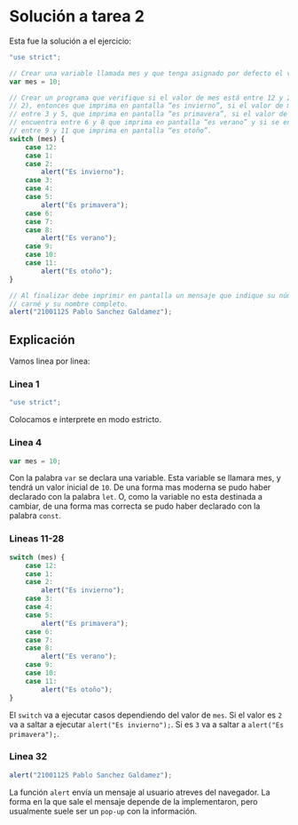 Solución a tarea 2
==================

Esta fue la solución a el ejercicio:

~~~js
"use strict";

// Crear una variable llamada mes y que tenga asignado por defecto el valor 10.
var mes = 10;

// Crear un programa que verifique si el valor de mes está entre 12 y 2 (12, 1 o
// 2), entonces que imprima en pantalla “es invierno”, si el valor de mes está
// entre 3 y 5, que imprima en pantalla “es primavera”, si el valor de mes se
// encuentra entre 6 y 8 que imprima en pantalla “es verano” y si se encuentra
// entre 9 y 11 que imprima en pantalla “es otoño”.
switch (mes) {
    case 12:
    case 1:
    case 2:
        alert("Es invierno");
    case 3:
    case 4:
    case 5:
        alert("Es primavera");
    case 6:
    case 7:
    case 8:
        alert("Es verano");
    case 9:
    case 10:
    case 11:
        alert("Es otoño");
}

// Al finalizar debe imprimir en pantalla un mensaje que indique su número de
// carné y su nombre completo.
alert("21001125 Pablo Sanchez Galdamez");
~~~

Explicación
-----------

Vamos linea por linea:

### Linea 1

~~~js
"use strict";
~~~

Colocamos e interprete en modo estricto.

### Linea 4

~~~js
var mes = 10;
~~~

Con la palabra `var` se declara una variable. Esta variable se llamara mes,
y tendrá un valor inicial de `10`. De una forma mas moderna se pudo haber
declarado con la palabra `let`. O, como la variable no esta destinada
a cambiar, de una forma mas correcta se pudo haber declarado con la palabra
`const`.

### Lineas 11-28

~~~js
switch (mes) {
    case 12:
    case 1:
    case 2:
        alert("Es invierno");
    case 3:
    case 4:
    case 5:
        alert("Es primavera");
    case 6:
    case 7:
    case 8:
        alert("Es verano");
    case 9:
    case 10:
    case 11:
        alert("Es otoño");
}
~~~~

El `switch` va a ejecutar casos dependiendo del valor de `mes`. Si el valor es
`2` va a saltar a ejecutar `alert("Es invierno");`. Si es `3` va a saltar
a `alert("Es primavera");`.

### Linea 32

~~~js
alert("21001125 Pablo Sanchez Galdamez");
~~~

La función `alert` envía un mensaje al usuario atreves del navegador. La forma
en la que sale el mensaje depende de la implementaron, pero usualmente suele
ser un `pop-up` con la información.
